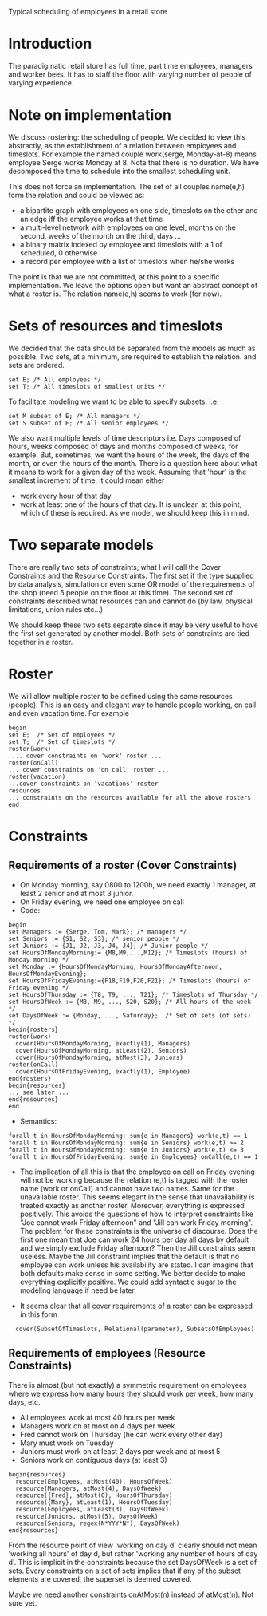Typical scheduling of employees in a retail store

# Introduction #

The paradigmatic retail store has full time, part time employees, managers and worker bees. It has to staff the floor with varying number of people of varying experience.


# Note on implementation #

We discuss rostering: the scheduling of people.  We decided to view this abstractly, as the establishment of a relation between employees and timeslots.  For example the named couple work(serge, Monday-at-8) means employee Serge works Monday at 8.  Note that there is no duration. We have decomposed the time to schedule into the smallest scheduling unit.

This does not force an implementation.  The set of all couples name(e,h) form the relation and could be viewed as:
  * a bipartite graph with employees on one side, timeslots on the other and an edge iff the employee works at that time
  * a multi-level network with employees on one level, months on the second, weeks of the month on the third, days ...
  * a binary matrix indexed by employee and timeslots with a 1 of scheduled, 0 otherwise
  * a record per employee with a list of timeslots when he/she works

The point is that we are not committed, at this point to a specific implementation. We leave the options open but want an abstract concept of what a roster is.  The relation name(e,h) seems to work (for now).

# Sets of resources and timeslots #

We decided that the data should be separated from the models as much as possible. Two sets, at a minimum, are required to establish the relation. and sets are ordered.
```
set E; /* All employees */
set T; /* All timeslots of smallest units */
```
To facilitate modeling we want to be able to specify subsets. i.e.
```
set M subset of E; /* All managers */
set S subset of E; /* All senior employees */
```
We also want multiple levels of time descriptors i.e.
Days composed of hours, weeks composed of days and months composed of weeks, for example. But, sometimes, we want the hours of the week, the days of the month, or even the hours of the month.  There is a question here about what it means to work for a given day of the week.  Assuming that 'hour' is the smallest increment of time, it could mean either
  * work every hour of that day
  * work at least one of the hours of that day.
It is unclear, at this point, which of these is required.  As we model, we should keep this in mind.

# Two separate models #
There are really two sets of constraints, what I will call the Cover Constraints and the Resource Constraints.  The first set if the type supplied by data analysis, simulation or even some OR model of the requirements of the shop (need 5 people on the floor at this time). The second set of constraints described what resources can and cannot do (by law, physical limitations, union rules etc...)

We should keep these two sets separate since it may be very useful to have the first set generated by another model.  Both sets of constraints are tied together in a roster.

# Roster #
We will allow multiple roster to be defined using the same resources (people). This is an easy and elegant way to handle people working, on call and even vacation time.
For example
```
begin 
set E;  /* Set of employees */
set T;  /* Set of timeslots */
roster(work)
 ... cover constraints on 'work' roster ...
roster(onCall)
... cover constraints on 'on call' roster ...
roster(vacation)
...cover constraints on 'vacations' roster
resources
... constraints on the resources available for all the above rosters 
end
```
# Constraints #
## Requirements of a roster (Cover Constraints) ##
  * On Monday morning, say 0800 to 1200h, we need exactly 1 manager, at least 2 senior and at most 3 junior.
  * On Friday evening, we need one employee on call
  * Code:
```
begin
set Managers := {Serge, Tom, Mark}; /* managers */
set Seniors := {S1, S2, S3}; /* senior people */
set Juniors := {J1, J2, J3, J4, J4}; /* Junior people */
set HoursOfMondayMorning:= {M8,M9,...,M12}; /* Timeslots (hours) of Monday morning */
set Monday := {HoursOfMondayMorning, HoursOfMondayAfternoon, HoursOfMondayEvening};
set HoursOfFridayEvening:={F18,F19,F20,F21}; /* Timeslots (hours) of Friday evening */
set HoursOfThursday := {T8, T9, ..., T21}; /* Timeslots of Thursday */
set HoursOfWeek := {M8, M9, ..., S20, S20}; /* All hours of the week */
set DaysOfWeek := {Monday, ..., Saturday};  /* Set of sets (of sets) */
begin{rosters}
roster(work)
  cover(HoursOfMondayMorning, exactly(1), Managers)
  cover(HoursOfMondayMorning, atLeast(2), Seniors)
  cover(HoursOfMondayMorning, atMost(3), Juniors)
roster(onCall)
  cover(HoursOfFridayEvening, exactly(1), Employee)
end{rosters}
begin{resources}
... see later ...
end{resources}
end
```
  * Semantics:
```
forall t in HoursOfMondayMorning: sum{e in Managers} work(e,t) == 1
forall t in HoursOfMondayMorning: sum{e in Seniors} work(e,t) >= 2
forall t in HoursOfMondayMorning: sum{e in Juniors} work(e,t) <= 3
forall t in HoursOfFridayEvening: sum{e in Employees} onCall(e,t) == 1
```
  * The implication of all this is that the employee on call on Friday evening will not be working because the relation (e,t) is tagged with the roster name (work or onCall) and cannot have two names. Same for the unavailable roster.  This seems elegant in the sense that unavailability is treated exactly as another roster.  Moreover, everything is expressed positively. This avoids the questions of how to interpret constraints like "Joe cannot work Friday afternoon" and "Jill can work Friday morning". The problem for these constraints is the universe of discourse.  Does the first one mean that Joe can work 24 hours per day all days by default and we simply exclude Friday afternoon?  Then the Jill constraints seem useless.  Maybe the Jill constraint implies that the default is that no employee can work unless his availability are stated. I can imagine that both defaults make sense in some setting. We better decide to make everything explicitly positive. We could add syntactic sugar to the modeling language if need be later.

  * It seems clear that all cover requirements of a roster can be expressed in this form
```
  cover(SubsetOfTimeslots, Relational(parameter), SubsetsOfEmployees)
```


## Requirements of employees (Resource Constraints) ##
There is almost (but not exactly) a symmetric requirement on employees where we express how many hours they should work per week, how many days, etc.

  * All employees work at most 40 hours per week
  * Managers work on at most on 4 days per week.
  * Fred cannot work on Thursday (he can work every other day)
  * Mary must work on Tuesday
  * Juniors must work on at least 2 days per week and at most 5
  * Seniors work on contiguous days (at least 3)
```
begin{resources}
  resource(Employees, atMost(40), HoursOfWeek)
  resource(Managers, atMost(4), DaysOfWeek)
  resource({Fred}, atMost(0), HoursOfThursday)
  resource({Mary}, atLeast(1), HoursOfTuesday)
  resource(Employees, atLeast(3), DaysOfWeek)
  resource(Juniors, atMost(5), DaysOfWeek)
  resource(Seniors, regex(N*YYY*N*), DaysOfWeek)
end{resources}
```
From the resource point of view 'working on day d' clearly should not mean 'working all hours' of day d, but rather 'working any number of hours of day d'.  This is implicit in the constraints because the set DaysOfWeek is a set of sets.  Every constraints on a set of sets implies that if any of the subset elements are covered, the superset is deemed covered.

Maybe we need another constraints onAtMost(n) instead of atMost(n).  Not sure yet.



